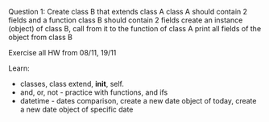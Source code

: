 Question 1: Create class B that extends class A
class A should contain 2 fields and a function
class B should contain 2 fields
create an instance (object) of class B, call from it to the function of class A
print all fields of the object from class B

Exercise all HW from 08/11, 19/11

Learn:
- classes, class extend, __init__, self.
- and, or, not - practice with functions, and ifs
- datetime - dates comparison, create a new date object of today, create a new date object of specific date


